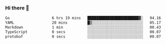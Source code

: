 ### Hi there 👋

<!--
**yeya24/yeya24** is a ✨ _special_ ✨ repository because its `README.md` (this file) appears on your GitHub profile.

Here are some ideas to get you started:

- 🔭 I’m currently working on ...
- 🌱 I’m currently learning ...
- 👯 I’m looking to collaborate on ...
- 🤔 I’m looking for help with ...
- 💬 Ask me about ...
- 📫 How to reach me: ...
- 😄 Pronouns: ...
- ⚡ Fun fact: ...
-->

<!--START_SECTION:waka-->

```txt
Go                   6 hrs 19 mins   ███████████████████████▓░   94.16 %
YAML                 20 mins         █▒░░░░░░░░░░░░░░░░░░░░░░░   05.17 %
Markdown             1 min           ░░░░░░░░░░░░░░░░░░░░░░░░░   00.43 %
TypeScript           0 secs          ░░░░░░░░░░░░░░░░░░░░░░░░░   00.07 %
protobuf             0 secs          ░░░░░░░░░░░░░░░░░░░░░░░░░   00.07 %
```

<!--END_SECTION:waka-->
